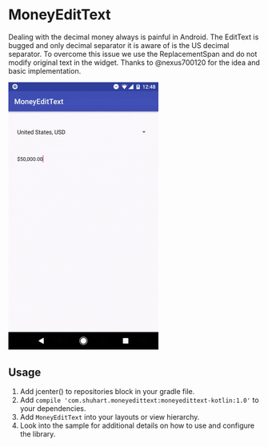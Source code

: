 # MoneyEditText

Dealing with the decimal money always is painful in Android. The EditText is bugged and only decimal separator it is aware of is the US decimal separator. To overcome this issue we use the ReplacementSpan and do not modify original text in the widget. Thanks to @nexus700120 for the idea and basic implementation.

<img src="/images/sample.gif" alt="Sample" width="300px" />

Usage
-----

1. Add jcenter() to repositories block in your gradle file.
2. Add `compile 'com.shuhart.moneyedittext:moneyedittext-kotlin:1.0'` to your dependencies.
2. Add `MoneyEditText` into your layouts or view hierarchy.
3. Look into the sample for additional details on how to use and configure the library.
